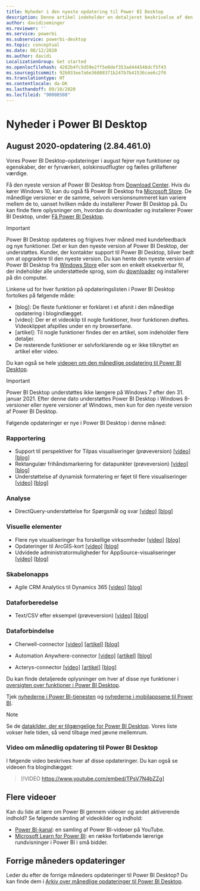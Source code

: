 ```yaml
---
title: Nyheder i den nyeste opdatering til Power BI Desktop
description: Denne artikel indeholder en detaljeret beskrivelse af den nyeste månedlige opdatering til Power BI Desktop.
author: davidiseminger
ms.reviewer: ''
ms.service: powerbi
ms.subservice: powerbi-desktop
ms.topic: conceptual
ms.date: 08/12/2020
ms.author: davidi
LocalizationGroup: Get started
ms.openlocfilehash: 4282b4fc5d59e2ff5e0def353ad444546dcf5f43
ms.sourcegitcommit: 92b033ee7a6e36808371b247b7b41536cee6c2f6
ms.translationtype: HT
ms.contentlocale: da-DK
ms.lasthandoff: 09/10/2020
ms.locfileid: "90008508"
---
```

# <a name="whats-new-in-power-bi-desktop"></a>Nyheder i Power BI Desktop

## <a name="august-2020-update-2844610"></a>August 2020-opdatering (2.84.461.0)

Vores Power BI Desktop-opdateringer i august fejrer nye funktioner og egenskaber, der er fyrværkeri, solskinsudflugter og fælles grillaftener værdige. 

Få den nyeste version af Power BI Desktop from [Download Center](https://www.microsoft.com/download/details.aspx?id=58494). Hvis du kører Windows 10, kan du også få Power BI Desktop fra [Microsoft Store](https://aka.ms/pbidesktopstore). De månedlige versioner er de samme, selvom versionsnummeret kan variere mellem de to, uanset hvilken måde du installerer Power BI Desktop på. Du kan finde flere oplysninger om, hvordan du downloader og installerer Power BI Desktop, under [Få Power BI Desktop](desktop-get-the-desktop.md). 

> [!IMPORTANT]
> Power BI Desktop opdateres og frigives hver måned med kundefeedback og nye funktioner. Det er kun den nyeste version af Power BI Desktop, der understøttes. Kunder, der kontakter support til Power BI Desktop, bliver bedt om at opgradere til den nyeste version. Du kan hente den nyeste version af Power BI Desktop fra [Windows Store](https://aka.ms/pbidesktopstore) eller som en enkelt eksekverbar fil, der indeholder alle understøttede sprog, som du [downloader](https://www.microsoft.com/download/details.aspx?id=58494) og installerer på din computer.

Linkene ud for hver funktion på opdateringslisten i Power BI Desktop fortolkes på følgende måde:

* \[blog\]: De fleste funktioner er forklaret i et afsnit i den månedlige opdatering i blogindlægget.
* \[video\]: Der er et videoklip til nogle funktioner, hvor funktionen drøftes. Videoklippet afspilles under en ny browserfane.
* \[artikel\]: Til nogle funktioner findes der en artikel, som indeholder flere detaljer.
* De resterende funktioner er selvforklarende og er ikke tilknyttet en artikel eller video.

Du kan også se hele [videoen om den månedlige opdatering til Power BI Desktop](#power-bi-desktop-monthly-update-video).

> [!IMPORTANT]
> Power BI Desktop understøttes ikke længere på Windows 7 efter den 31. januar 2021. Efter denne dato understøttes Power BI Desktop i Windows 8-versioner eller nyere versioner af Windows, men kun for den nyeste version af Power BI Desktop. 

Følgende opdateringer er nye i Power BI Desktop i denne måned:


### <a name="reporting"></a>Rapportering
* Support til perspektiver for Tilpas visualiseringer (prøveversion) [[video]](https://youtu.be/TPsV7N4bZZg?t=15) [[blog]](https://powerbi.microsoft.com/blog/power-bi-desktop-august-2020-feature-summary/#_Perspectives) 
* Rektangulær frihåndsmarkering for datapunkter (prøveversion) [[video]](https://youtu.be/TPsV7N4bZZg?t=448) [[blog]](https://powerbi.microsoft.com/blog/power-bi-desktop-august-2020-feature-summary/#_Data_point) 
* Understøttelse af dynamisk formatering er føjet til flere visualiseringer [[video]](https://youtu.be/TPsV7N4bZZg?t=715) [[blog]](https://powerbi.microsoft.com/blog/power-bi-desktop-august-2020-feature-summary/#_dynamic_formatting) 


### <a name="analytics"></a>Analyse
* DirectQuery-understøttelse for Spørgsmål og svar [[video]](https://youtu.be/TPsV7N4bZZg?t=926) [[blog]](https://powerbi.microsoft.com/blog/power-bi-desktop-august-2020-feature-summary/#_Direct_Query) 


### <a name="visuals"></a>Visuelle elementer
* Flere nye visualiseringer fra forskellige virksomheder [[video]](https://youtu.be/TPsV7N4bZZg?t=956) [[blog]](https://powerbi.microsoft.com/blog/power-bi-desktop-august-2020-feature-summary/#_Visualizations)
* Opdateringer til ArcGIS-kort [[video]](https://youtu.be/TPsV7N4bZZg?t=1096) [[blog]](https://powerbi.microsoft.com/blog/power-bi-desktop-august-2020-feature-summary/#_ArcGIS)
* Udvidede administratormuligheder for AppSource-visualiseringer [[video]](https://youtu.be/TPsV7N4bZZg?t=1135) [[blog]](https://powerbi.microsoft.com/blog/power-bi-desktop-august-2020-feature-summary/#_Admin)


### <a name="template-apps"></a>Skabelonapps
* Agile CRM Analytics til Dynamics 365 [[video]](https://youtu.be/TPsV7N4bZZg?t=1300) [[blog]](https://powerbi.microsoft.com/blog/power-bi-desktop-august-2020-feature-summary/#_CRM)


### <a name="data-preparation"></a>Dataforberedelse
* Text/CSV efter eksempel (prøveversion) [[video]](https://youtu.be/TPsV7N4bZZg?t=1335) [[blog]](https://powerbi.microsoft.com/blog/power-bi-desktop-august-2020-feature-summary/#_text_csv) 

### <a name="data-connectivity"></a>Dataforbindelse
* Cherwell-connector [[video]](https://youtu.be/TPsV7N4bZZg?t=1392) [[artikel]](../create-reports/desktop-external-tools.md) [[blog]](https://powerbi.microsoft.com/blog/power-bi-desktop-august-2020-feature-summary/#_Cherwell_connector) 

* Automation Anywhere-connector [[video]](https://youtu.be/TPsV7N4bZZg?t=1414) [[artikel]](../create-reports/desktop-external-tools.md) [[blog]](https://powerbi.microsoft.com/blog/power-bi-desktop-august-2020-feature-summary/#_Auto_connector) 

* Acterys-connector [[video]](https://youtu.be/TPsV7N4bZZg?t=1434) [[artikel]](../create-reports/desktop-external-tools.md) [[blog]](https://powerbi.microsoft.com/blog/power-bi-desktop-august-2020-feature-summary/#_Acterys_connector) 


Du kan finde detaljerede oplysninger om hver af disse nye funktioner i [oversigten over funktioner i Power BI Desktop](https://powerbi.microsoft.com/blog/power-bi-desktop-august-2020-feature-summary/).

Tjek [nyhederne i Power BI-tjenesten](service-whats-new.md) og [nyhederne i mobilappsene til Power BI](../consumer/mobile/mobile-whats-new-in-the-mobile-apps.md).

> [!NOTE]
> Se de [datakilder, der er tilgængelige for Power BI Desktop](../connect-data/desktop-data-sources.md). Vores liste vokser hele tiden, så vend tilbage med jævne mellemrum.


### <a name="power-bi-desktop-monthly-update-video"></a>Video om månedlig opdatering til Power BI Desktop
I følgende video beskrives hver af disse opdateringer. Du kan også se videoen fra blogindlægget:

> [!VIDEO https://www.youtube.com/embed/TPsV7N4bZZg]

## <a name="more-videos"></a>Flere videoer

Kan du lide at lære om Power BI gennem videoer og andet aktiverende indhold? Se følgende samling af videokilder og indhold:

-   [Power BI-kanal](https://www.youtube.com/user/mspowerbi): en samling af Power BI-videoer på YouTube.
-   [Microsoft Learn for Power BI](https://docs.microsoft.com/learn/powerplatform/power-bi?WT.mc_id=powerbi_landingpage-docs-link): en række fortløbende lærerige rundvisninger i Power BI i små bidder.

## <a name="updates-for-previous-months"></a>Forrige måneders opdateringer

Leder du efter de forrige måneders opdateringer til Power BI Desktop? Du kan finde dem i [Arkiv over månedlige opdateringer til Power BI Desktop](desktop-latest-update-archive.md).
